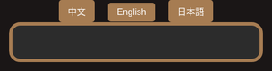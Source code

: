 <html lang="zh-Hant">
<head>
  <meta charset="UTF-8" />
  <meta name="viewport" content="width=device-width, initial-scale=1.0"/>
  <title>QA 自動回覆</title>
  <style>
    html, body {
      margin: 0;
      padding: 0;
      width: 100%;
      height: 100%;
      background-color: #1a1616;
      display: flex;
      flex-direction: column;
      justify-content: flex-start;
      align-items: center;
      font-family: 'Segoe UI', Tahoma, Geneva, Verdana, sans-serif;
    }

    .lang-switcher {
      margin: 20px;
    }

    .lang-switcher button {
      margin: 0 10px;
      padding: 8px 16px;
      font-size: 1rem;
      border: none;
      border-radius: 5px;
      cursor: pointer;
      background-color: #a67c52;
      color: white;
      transition: background 0.3s;
    }

    .lang-switcher button:hover {
      background-color: #8b653f;
    }

    .qa-container {
      background-color: #2c2c2c;
      border: 6px solid #a67c52;
      border-radius: 20px;
      padding: 30px 25px;
      width: 90%;
      max-width: 1000px;
      box-sizing: border-box;
      overflow-y: auto;
      max-height: 90vh;
    }

    .qa-item {
      margin-bottom: 20px;
    }

    .question {
      cursor: pointer;
      font-size: 1.5rem;
      color: #FFC107;
      margin-bottom: 8px;
      display: flex;
      justify-content: space-between;
      align-items: center;
      background-color: #444;
      padding: 12px 16px;
      border-radius: 10px;
      transition: background 0.3s;
    }

    .question:hover {
      background-color: #555;
    }

    .arrow {
      font-size: 1.2rem;
      color: #FFC107;
    }

    .answer {
      max-height: 0;
      overflow: hidden;
      transition: max-height 0.4s ease, padding 0.3s ease;
      font-size: 1.1rem;
      color: #ffffff;
      padding-left: 20px;
      line-height: 1.6;
      background-color: #3a3a3a;
      border-radius: 8px;
      padding: 0 16px;
    }

    .answer.open {
      max-height: 800px;
      padding: 15px 16px;
    }

    a {
      color: #00d4ff;
      text-decoration: underline;
    }

    @media (max-width: 600px) {
      .qa-container {
        padding: 20px 15px;
      }

      .question {
        font-size: 1.2rem;
      }

      .answer {
        font-size: 1rem;
      }
    }
  </style>
</head>
<body>
  <div class="lang-switcher">
    <button onclick="switchLang('zh')">中文</button>
    <button onclick="switchLang('en')">English</button>
    <button onclick="switchLang('ja')">日本語</button>
  </div>

  <div class="qa-container" id="qa">
    <!-- QA 將由 JS 注入 -->
  </div>

  <script>
    const qaData = {
      zh: [
        {
          q: "新竹是否有夜市？",
          a: `▪ 每日：城隍廟夜市：<a href="https://www.google.com/maps?q=新竹市城隍廟夜市" target="_blank" style="color: #00bcd4;">點我查看地圖</a><br>
           ▪ 週二、週四：新竹後站夜市：<a href="https://www.google.com/maps?q=新竹後站夜市" target="_blank" style="color: #00bcd4;">點我查看地圖</a><br> 
          ▪ 週三、週五：樹林頭夜市：<a href="https://www.google.com/maps?q=樹林頭夜市" target="_blank" style="color: #00bcd4;">點我查看地圖</a>`
            
        },
        {
          q: "推薦2？",
          a: `城隍廟：<a href="https://www.google.com/maps?q=新竹城隍廟" target="_blank" style="color: #00bcd4;">點我查看地圖</a>`
        },
         {
          q: "推薦3？",
          a: `城隍廟：<a href="https://www.google.com/maps?q=新竹城隍廟" target="_blank" style="color: #00bcd4;">點我查看地圖</a>`
        },
         {
          q: "推薦4？",
          a: `城隍廟：<a href="https://www.google.com/maps?q=新竹城隍廟" target="_blank" style="color: #00bcd4;">點我查看地圖</a>`
        },
         {
          q: "推薦5？",
          a: `城隍廟：<a href="https://www.google.com/maps?q=新竹城隍廟" target="_blank" style="color: #00bcd4;">點我查看地圖</a>`
        },
         {
          q: "推薦6？",
          a: `城隍廟：<a href="https://www.google.com/maps?q=新竹城隍廟" target="_blank" style="color: #00bcd4;">點我查看地圖</a>`
        },
         {
          q: "推薦7？",
          a: `城隍廟：<a href="https://www.google.com/maps?q=新竹城隍廟" target="_blank" style="color: #00bcd4;">點我查看地圖</a>`
        },
         {
          q: "推薦8？",
          a: `城隍廟：<a href="https://www.google.com/maps?q=新竹城隍廟" target="_blank" style="color: #00bcd4;">點我查看地圖</a>`
        },
      ],
      en: [
        {
          q: "Night Markets in Hsinchu?",
          a: `▪ Daily – Chenghuang Temple Night Market – <a href="https://www.google.com/maps?q=新竹市城隍廟夜市" target="_blank" style="color: #00bcd4;">View on Google Maps</a><br>
           ▪ Tue & Thu – Hsinchu Back Station Night Market: <a href="https://www.google.com/maps?q=新竹後站夜市" target="_blank" style="color: #00bcd4;">View on Google Maps</a><br>
          ▪ Wed & Fri – Shulintou Night Market: <a href="https://www.google.com/maps?q=樹林頭夜市" target="_blank" style="color: #00bcd4;">View on Google Maps</a>`
          
        },
        {
          q: "Recommended Spot 2?",
          a: `Chenghuang Temple: <a href="https://www.google.com/maps?q=新竹城隍廟" target="_blank" style="color: #00bcd4;">View on Google Maps</a>`
        }
      ],
      ja: [
        {
          q: "新竹の夜市は？",
          a: `▪ 毎日・城隍廟夜市（チョンホアンミャオ夜市）– <a href="https://www.google.com/maps?q=新竹市城隍廟夜市" target="_blank" style="color: #00bcd4;">Googleマップで見る</a><br>
          ▪ 火・木：新竹後駅夜市 – <a href="https://www.google.com/maps?q=新竹後站夜市" target="_blank" style="color: #00bcd4;">Googleマップで見る</a><br>
          ▪ 水・金：樹林頭夜市 – <a href="https://www.google.com/maps?q=樹林頭夜市" target="_blank" style="color: #00bcd4;">Googleマップで見る</a>`
              
        },
        {
          q: "おすすめスポット2は？",
          a: `城隍廟：<a href="https://www.google.com/maps?q=新竹城隍廟" target="_blank" style="color: #00bcd4;">Googleマップで見る</a>`
        }
      ]
    };

    const container = document.getElementById('qa');

    function renderQA(lang) {
      container.innerHTML = '';
      qaData[lang].forEach((item, index) => {
        const qaItem = document.createElement('div');
        qaItem.className = 'qa-item';

        const question = document.createElement('div');
        question.className = 'question';
        question.innerHTML = `・${item.q} <span class="arrow">▼</span>`;
        question.onclick = () => toggleAnswer(index);

        const answer = document.createElement('div');
        answer.className = 'answer';
        answer.innerHTML = item.a;

        qaItem.appendChild(question);
        qaItem.appendChild(answer);
        container.appendChild(qaItem);
      });

      toggleAnswer(0); // 預設展開第一個
    }

    function toggleAnswer(index) {
      const answers = document.querySelectorAll('.answer');
      const arrows = document.querySelectorAll('.arrow');
      const answer = answers[index];
      const arrow = arrows[index];
      const isOpen = answer.classList.contains('open');

      answer.classList.toggle('open');
      arrow.textContent = isOpen ? '▼' : '▲';
    }

    function switchLang(lang) {
      renderQA(lang);
    }

    // 預設語言為中文
    window.onload = () => renderQA('zh');
  </script>
</body>
</html>
